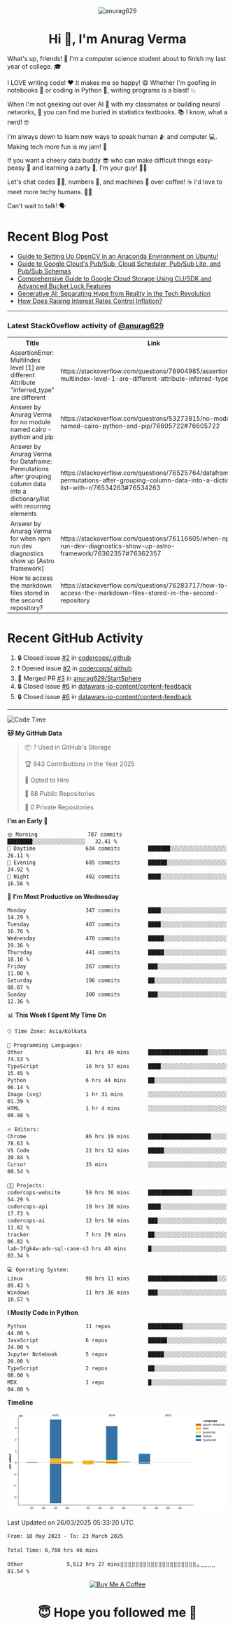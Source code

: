 

<p align="center"> <img src="https://komarev.com/ghpvc/?username=anurag629&label=Profile%20views&color=0e75b6&style=flat" alt="anurag629" /> </p>

<h1 align="center">Hi 👋, I'm Anurag Verma</h1>

What's up, friends! 👋 I'm a computer science student about to finish my last year of college. 🎓

I LOVE writing code! ❤️ It makes me so happy! 😄 Whether I'm goofing in notebooks 📓 or coding in Python 🐍, writing programs is a blast! 💥

When I'm not geeking out over AI 🤖 with my classmates or building neural networks, 🧠 you can find me buried in statistics textbooks. 📚 I know, what a nerd! 🤓

I'm always down to learn new ways to speak human 🫂 and computer 💻. Making tech more fun is my jam! 🍇

If you want a cheery data buddy 😎 who can make difficult things easy-peasy 🥝 and learning a party 🎉, I'm your guy! 🙋‍♂️

Let's chat codes 👨‍💻, numbers 🧮, and machines 🤖 over coffee! ☕ I'd love to meet more techy humans. 💁‍♂️

Can't wait to talk! 🗣️

# Recent Blog Post

<!-- BLOG-POST-LIST:START -->
- [Guide to Setting Up OpenCV in an Anaconda Environment on Ubuntu!](https://codercops.tech/blog/computer-vision-bootcamp/Guide-to-Setting-Up-OpenCV-in-an-Anaconda-Environment-on-Ubuntu!)
- [Guide to Google Cloud&#39;s Pub/Sub, Cloud Scheduler, Pub/Sub Lite, and Pub/Sub Schemas](https://codercops.tech/blog/google-cloud/Google-Clouds-Pub-Sub-Cloud-Scheduler-Pub-Sub-Lite-and-Pub-Sub-Schemas)
- [Comprehensive Guide to Google Cloud Storage Using CLI/SDK and Advanced Bucket Lock Features](https://codercops.tech/blog/google-cloud/Google-Cloud-Storage-Using-CLI-SDK-and-Advanced-Bucket-Lock-Features)
- [Generative AI: Separating Hype from Reality in the Tech Revolution](https://codercops.tech/blog/tech-latest-updates/generative-ai-seperating-hype-from-reality-in-the-tech-revolution)
- [How Does Raising Interest Rates Control Inflation?](https://codercops.tech/blog/startup-unicorn/how-does-raising-interest-rates-control-inflation)
<!-- BLOG-POST-LIST:END -->

---

### Latest StackOveflow activity of [@anurag629](https://github.com/anurag629)
<table>
  <tr><th>Title</th><th>Link</th></tr>
  <!-- STACKOVERFLOW:START --><tr><td>AssertionError: MultiIndex level [1] are different Attribute &quot;inferred_type&quot; are different</td><td>https://stackoverflow.com/questions/78904985/assertionerror-multiindex-level-1-are-different-attribute-inferred-type-are</td></tr><tr><td>Answer by Anurag Verma for no module named cairo - python and pip</td><td>https://stackoverflow.com/questions/53273815/no-module-named-cairo-python-and-pip/76605722#76605722</td></tr><tr><td>Answer by Anurag Verma for Dataframe: Permutations after grouping column data into a dictionary/list with recurring elements</td><td>https://stackoverflow.com/questions/76525764/dataframe-permutations-after-grouping-column-data-into-a-dictionary-list-with-r/76534263#76534263</td></tr><tr><td>Answer by Anurag Verma for when npm run dev diagnostics show up [Astro framework]</td><td>https://stackoverflow.com/questions/76116605/when-npm-run-dev-diagnostics-show-up-astro-framework/76362357#76362357</td></tr><tr><td>How to access the markdown files stored in the second repository?</td><td>https://stackoverflow.com/questions/76283717/how-to-access-the-markdown-files-stored-in-the-second-repository</td></tr><!-- STACKOVERFLOW:END -->
</table>

# Recent GitHub Activity
<!--START_SECTION:activity-->
1. 🔒 Closed issue [#2](https://github.com/codercops/.github/issues/2) in [codercops/.github](https://github.com/codercops/.github)
2. ❗ Opened issue [#2](https://github.com/codercops/.github/issues/2) in [codercops/.github](https://github.com/codercops/.github)
3. 🎉 Merged PR [#3](https://github.com/anurag629/StartSphere/pull/3) in [anurag629/StartSphere](https://github.com/anurag629/StartSphere)
4. 🔒 Closed issue [#6](https://github.com/datawars-io-content/content-feedback/issues/6) in [datawars-io-content/content-feedback](https://github.com/datawars-io-content/content-feedback)
5. 🔒 Closed issue [#6](https://github.com/datawars-io-content/content-feedback/issues/6) in [datawars-io-content/content-feedback](https://github.com/datawars-io-content/content-feedback)
<!--END_SECTION:activity-->

---

<!--START_SECTION:waka-->
![Code Time](http://img.shields.io/badge/Code%20Time-6%2C779%20hrs%208%20mins-blue)

**🐱 My GitHub Data** 

> 📦 ? Used in GitHub's Storage 
 > 
> 🏆 843 Contributions in the Year 2025
 > 
> 💼 Opted to Hire
 > 
> 📜 88 Public Repositories 
 > 
> 🔑 0 Private Repositories 
 > 
**I'm an Early 🐤** 

```text
🌞 Morning                787 commits         ████████░░░░░░░░░░░░░░░░░   32.41 % 
🌆 Daytime                634 commits         ███████░░░░░░░░░░░░░░░░░░   26.11 % 
🌃 Evening                605 commits         ██████░░░░░░░░░░░░░░░░░░░   24.92 % 
🌙 Night                  402 commits         ████░░░░░░░░░░░░░░░░░░░░░   16.56 % 
```
📅 **I'm Most Productive on Wednesday** 

```text
Monday                   347 commits         ████░░░░░░░░░░░░░░░░░░░░░   14.29 % 
Tuesday                  407 commits         ████░░░░░░░░░░░░░░░░░░░░░   16.76 % 
Wednesday                470 commits         █████░░░░░░░░░░░░░░░░░░░░   19.36 % 
Thursday                 441 commits         █████░░░░░░░░░░░░░░░░░░░░   18.16 % 
Friday                   267 commits         ███░░░░░░░░░░░░░░░░░░░░░░   11.00 % 
Saturday                 196 commits         ██░░░░░░░░░░░░░░░░░░░░░░░   08.07 % 
Sunday                   300 commits         ███░░░░░░░░░░░░░░░░░░░░░░   12.36 % 
```


📊 **This Week I Spent My Time On** 

```text
🕑︎ Time Zone: Asia/Kolkata

💬 Programming Languages: 
Other                    81 hrs 49 mins      ███████████████████░░░░░░   74.53 % 
TypeScript               16 hrs 57 mins      ████░░░░░░░░░░░░░░░░░░░░░   15.45 % 
Python                   6 hrs 44 mins       ██░░░░░░░░░░░░░░░░░░░░░░░   06.14 % 
Image (svg)              1 hr 31 mins        ░░░░░░░░░░░░░░░░░░░░░░░░░   01.39 % 
HTML                     1 hr 4 mins         ░░░░░░░░░░░░░░░░░░░░░░░░░   00.98 % 

🔥 Editors: 
Chrome                   86 hrs 19 mins      ████████████████████░░░░░   78.63 % 
VS Code                  22 hrs 52 mins      █████░░░░░░░░░░░░░░░░░░░░   20.84 % 
Cursor                   35 mins             ░░░░░░░░░░░░░░░░░░░░░░░░░   00.54 % 

🐱‍💻 Projects: 
codercops-website        59 hrs 36 mins      ██████████████░░░░░░░░░░░   54.29 % 
codercops-api            19 hrs 28 mins      ████░░░░░░░░░░░░░░░░░░░░░   17.73 % 
codercops-ai             12 hrs 58 mins      ███░░░░░░░░░░░░░░░░░░░░░░   11.82 % 
tracker                  7 hrs 29 mins       ██░░░░░░░░░░░░░░░░░░░░░░░   06.82 % 
lab-3fgk4w-adv-sql-case-s3 hrs 40 mins       █░░░░░░░░░░░░░░░░░░░░░░░░   03.34 % 

💻 Operating System: 
Linux                    98 hrs 11 mins      ██████████████████████░░░   89.43 % 
Windows                  11 hrs 36 mins      ███░░░░░░░░░░░░░░░░░░░░░░   10.57 % 
```

**I Mostly Code in Python** 

```text
Python                   11 repos            ███████████░░░░░░░░░░░░░░   44.00 % 
JavaScript               6 repos             ██████░░░░░░░░░░░░░░░░░░░   24.00 % 
Jupyter Notebook         5 repos             █████░░░░░░░░░░░░░░░░░░░░   20.00 % 
TypeScript               2 repos             ██░░░░░░░░░░░░░░░░░░░░░░░   08.00 % 
MDX                      1 repo              █░░░░░░░░░░░░░░░░░░░░░░░░   04.00 % 
```



**Timeline**

![Lines of Code chart](https://raw.githubusercontent.com/anurag629/anurag629/main/assets/bar_graph.png)


 Last Updated on 26/03/2025 05:33:20 UTC
<!--END_SECTION:waka-->

<!--START_SECTION:waka-simple-->

```text
From: 10 May 2023 - To: 23 March 2025

Total Time: 6,760 hrs 46 mins

Other              5,512 hrs 27 mins⣿⣿⣿⣿⣿⣿⣿⣿⣿⣿⣿⣿⣿⣿⣿⣿⣿⣿⣿⣿⣤⣀⣀⣀⣀   81.54 %
```

<!--END_SECTION:waka-simple-->

<p align="center"> 
<a href="https://www.buymeacoffee.com/anurag629" target="_blank"><img src="https://cdn.buymeacoffee.com/buttons/default-orange.png" alt="Buy Me A Coffee" height="60" width="250"></a>
</p>


<h1 align="center"> 😇 Hope you followed me 🥰  </h1>
